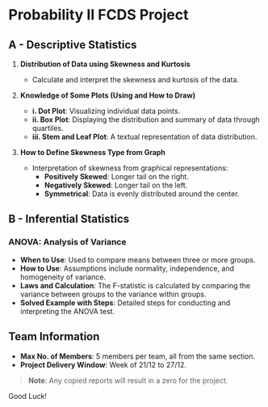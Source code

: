 # Probability II FCDS Project

## A - Descriptive Statistics

1. **Distribution of Data using Skewness and Kurtosis**  
   - Calculate and interpret the skewness and kurtosis of the data.
   
2. **Knowledge of Some Plots (Using and How to Draw)**  
   - **i. Dot Plot**: Visualizing individual data points.
   - **ii. Box Plot**: Displaying the distribution and summary of data through quartiles.
   - **iii. Stem and Leaf Plot**: A textual representation of data distribution.

3. **How to Define Skewness Type from Graph**  
   - Interpretation of skewness from graphical representations:
     - **Positively Skewed**: Longer tail on the right.
     - **Negatively Skewed**: Longer tail on the left.
     - **Symmetrical**: Data is evenly distributed around the center.

## B - Inferential Statistics

### ANOVA: Analysis of Variance
- **When to Use**: Used to compare means between three or more groups.
- **How to Use**: Assumptions include normality, independence, and homogeneity of variance.
- **Laws and Calculation**: The F-statistic is calculated by comparing the variance between groups to the variance within groups.
- **Solved Example with Steps**: Detailed steps for conducting and interpreting the ANOVA test.

## Team Information
- **Max No. of Members**: 5 members per team, all from the same section.
- **Project Delivery Window**: Week of 21/12 to 27/12.

> **Note**: Any copied reports will result in a zero for the project.

Good Luck!
